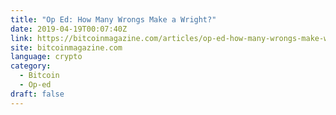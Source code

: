 ```yaml
---
title: "Op Ed: How Many Wrongs Make a Wright?"
date: 2019-04-19T00:07:40Z
link: https://bitcoinmagazine.com/articles/op-ed-how-many-wrongs-make-wright/?utm_medium=RSS&utm_source=news.12bit.vn
site: bitcoinmagazine.com
language: crypto
category:
  - Bitcoin
  - Op-ed
draft: false
---
```

